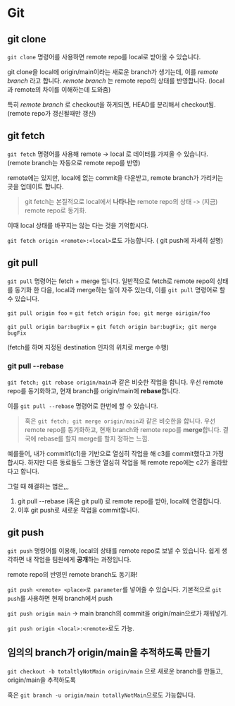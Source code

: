 ﻿# Git 



## git clone
`git clone` 명령어를 사용하면 remote repo를 local로 받아올 수 있습니다.


git clone을 local에 origin/main이라는 새로운 branch가 생기는데, 이를 _remote branch_ 라고 합니다. _remote branch_ 는 remote repo의 상태를 반영합니다. (local과 remote의 차이를 이해하는데 도와줌)

특히  _remote branch_ 로 checkout을 하게되면,  HEAD를 분리해서 checkout됨. (remote repo가 갱신될때만 갱신)


## git fetch
`git fetch` 명령어를 사용해 remote -> local 로 데이터를 가져올 수 있습니다. (remote branch는 자동으로 remote repo를 반영)

remote에는 있지만, local에 없는 commit을 다운받고, remote branch가 가리키는 곳을 업데이트 합니다. 

> git fetch는 본질적으로 local에서 **나타나는** remote repo의 상태 -> (지금) remote repo로 동기화.

이때 local 상태를 바꾸지는 않는 다는 것을 기억합시다.

`git fetch origin <remote>:<local>`로도 가능합니다. ( git push에 자세히 설명)


## git pull

`git pull` 명령어는 fetch + merge 입니다. 일반적으로 fetch로 remote repo의 상태를 동기화 한 다음, local과 merge하는 일이 자주 있는데, 이를 `git pull` 명령어로 할 수 있습니다.

`git pull origin foo` = `git fetch origin foo; git merge oirigin/foo`

`git pull origin bar:bugFix` = `git fetch origin bar:bugFix; git merge bugFix`

(fetch를 하며 지정된 destination 인자의 위치로 merge 수행)


### git pull --rebase 
`git fetch; git rebase origin/main`과 같은 비슷한 작업을 합니다.
우선 remote repo를 동기화하고, 현재 branch를 origin/main에 **rebase**합니다. 

이를 `git pull --rebase` 명령어로 한번에 할 수 있습니다.

>혹은 `git fetch; git merge origin/main`과 같은 비슷한을 합니다.
우선 remote repo를 동기화하고, 현재 branch와 remote repo를 **merge**합니다.
결국에 rebase를 할지 merge를 할지 정하는 느낌.

 
예를들어, 내가 commit1(c1)을 기반으로 열심히 작업을 해 c3를 commit했다고 가정합시다. 하지만 다른 동료들도 그동안 열심히 작업을 해 remote repo에는 c2가 올라왔다고 합니다. 

그럴 때 해결하는 법은,,, 

1. git pull --rebase (혹은 git pull) 로 remote repo를 받아, local에 연결합니다.
2. 이후 git push로 새로운 작업을 commit합니다.

## git push
`git push` 명령어를 이용해, local의 상태를 remote repo로 보낼 수 있습니다. 쉽게 생각하면 내 작업을 팀원에게 **공개**하는 과정입니다. 

remote repo의 반영인 remote branch도 동기화!

`git push <remote> <place>로 parameter`를 넣어줄 수 있습니다. 기본적으로 `git push`를 사용하면 현재 branch에서 push

`git push origin main` 
-> main branch의 commit을 origin/main으로가 채워넣기.

`git push origin <local>:<remote>`로도 가능.


 ## 임의의 branch가 origin/main을 추적하도록 만들기

`git checkout -b totaltlyNotMain origin/main` 으로 새로운 branch를 만들고, origin/main을 추적하도록


혹은 `git branch -u origin/main totallyNotMain`으로도 가능합니다.


 

